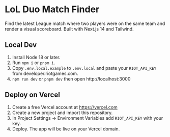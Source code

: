 # LoL Duo Match Finder

Find the latest League match where two players were on the same team and render a visual scoreboard. Built with Next.js 14 and Tailwind.

## Local Dev
1. Install Node 18 or later.
2. Run `npm i` or `pnpm i`.
3. Copy `.env.local.example` to `.env.local` and paste your `RIOT_API_KEY` from developer.riotgames.com.
4. `npm run dev` or `pnpm dev` then open http://localhost:3000

## Deploy on Vercel
1. Create a free Vercel account at https://vercel.com
2. Create a new project and import this repository.
3. In Project Settings -> Environment Variables add `RIOT_API_KEY` with your key.
4. Deploy. The app will be live on your Vercel domain.
